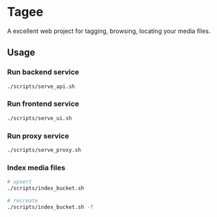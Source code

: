 # Tagee
A excellent web project for tagging, browsing, locating your media files.

## Usage
### Run backend service
```bash
./scripts/serve_api.sh
```
### Run frontend service
```bash
./scripts/serve_ui.sh
```
### Run proxy service
```bash
./scripts/serve_proxy.sh
```
### Index media files
```bash
# upsert
./scripts/index_bucket.sh

# recreate
./scripts/index_bucket.sh -f
```